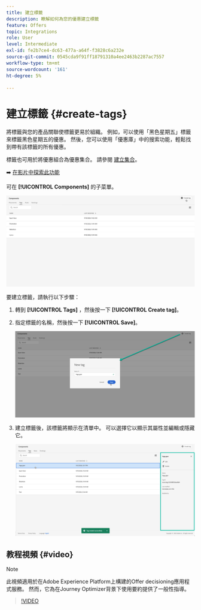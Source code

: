 ```yaml
---
title: 建立標籤
description: 瞭解如何為您的優惠建立標籤
feature: Offers
topic: Integrations
role: User
level: Intermediate
exl-id: fe2b7ce4-dc63-477a-a64f-f3828c6a232e
source-git-commit: 0545cda9f91ff18791310a4ee2463b2287ac7557
workflow-type: tm+mt
source-wordcount: '161'
ht-degree: 5%

---
```


# 建立標籤 {#create-tags}

將標籤與您的產品關聯使標籤更易於組織。 例如，可以使用「黑色星期五」標籤來標籤黑色星期五的優惠。 然後，您可以使用「優惠庫」中的搜索功能，輕鬆找到帶有該標籤的所有優惠。

標籤也可用於將優惠組合為優惠集合。 請參閱 [建立集合](../offer-library/creating-collections.md)。

➡️ [在影片中探索此功能](#video)

可在 **[!UICONTROL Components]** 的子菜單。

![](../../assets/tags_list.png)

要建立標籤，請執行以下步驟：

1. 轉到 **[!UICONTROL Tags]** ，然後按一下 **[!UICONTROL Create tag]**。

1. 指定標籤的名稱，然後按一下 **[!UICONTROL Save]**。

   ![](../../assets/tags_create.png)

1. 建立標籤後，該標籤將顯示在清單中。 可以選擇它以顯示其屬性並編輯或隱藏它。

   ![](../../assets/tags_created.png)

## 教程視頻 {#video}

>[!NOTE]
>
>此視頻適用於在Adobe Experience Platform上構建的Offer decisioning應用程式服務。 然而，它為在Journey Optimizer背景下使用要約提供了一般性指導。

>[!VIDEO](https://video.tv.adobe.com/v/329374?quality=12)

